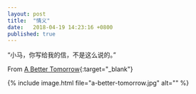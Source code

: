 ```yaml
---
layout: post
title:  "情义"
date:   2018-04-19 14:23:16 +0800
published: true
---
```

“小马，你写给我的信，不是这么说的。”

From [A Better Tomorrow](https://en.wikipedia.org/wiki/A_Better_Tomorrow){:target="_blank"}

{% include image.html file="a-better-tomorrow.jpg" alt="" %}
